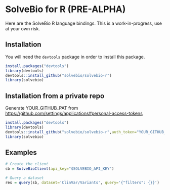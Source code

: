 # SolveBio for R (PRE-ALPHA)

Here are the SolveBio R language bindings. This is a work-in-progress, use at
your own risk.


## Installation

You will need the `devtools` package in order to install this package.

````R
install.packages("devtools")
library(devtools)
devtools::install_github("solvebio/solvebio-r")
library(solvebio)
````

## Installation from a private repo

Generate YOUR_GITHUB_PAT from https://github.com/settings/applications#personal-access-tokens

````R
install.packages("devtools")
library(devtools)
devtools::install_github("solvebio/solvebio-r",auth_token="YOUR_GITHUB_PAT")
library(solvebio)
````

## Examples

````R
# Create the client
sb = SolveBioClient(api_key="$SOLVEBIO_API_KEY")

# Query a dataset
res = query(sb, dataset='ClinVar/Variants', query='{"filters": {}}')
````
